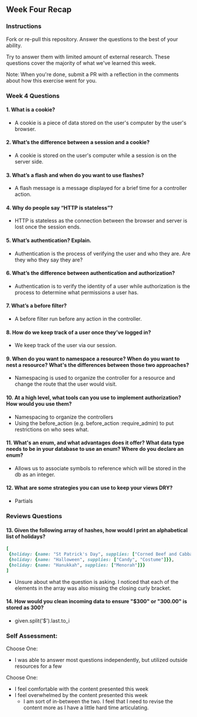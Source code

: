 ## Week Four Recap

### Instructions
Fork or re-pull this repository. Answer the questions to the best of your ability.

Try to answer them with limited amount of external research. These questions cover the majority of what we've learned this week.

Note: When you're done, submit a PR with a reflection in the comments about how this exercise went for you.

### Week 4 Questions

#### 1. What is a cookie?

  - A cookie is a piece of data stored on the user's computer by the user's browser.

#### 2. What’s the difference between a session and a cookie?

  - A cookie is stored on the user's computer while a session is on the server side.

#### 3. What’s a flash and when do you want to use flashes?

  - A flash message is a message displayed for a brief time for a controller action.

#### 4. Why do people say “HTTP is stateless”?

  - HTTP is stateless as the connection between the browser and server is lost once the session ends.

#### 5. What’s authentication? Explain.

  - Authentication is the process of verifying the user and who they are. Are they who they say they are?

#### 6. What’s the difference between authentication and authorization?

  - Authentication is to verify the identity of a user while authorization is the process to determine what permissions a user has.

#### 7. What’s a before filter?

  - A before filter run before any action in the controller.

#### 8. How do we keep track of a user once they’ve logged in?

  - We keep track of the user via our session.

#### 9. When do you want to namespace a resource? When do you want to nest a resource? What's the differences between those two approaches?

  - Namespacing is used to organize the controller for a resource and change the route that the user would visit.

#### 10. At a high level, what tools can you use to implement authorization? How would you use them?

  - Namespacing to organize the controllers
  - Using the before_action (e.g. before_action :require_admin) to put restrictions on who sees what.

#### 11. What's an enum, and what advantages does it offer? What data type needs to be in your database to use an enum? Where do you declare an enum?

  - Allows us to associate symbols to reference which will be stored in the db as an integer.

#### 12. What are some strategies you can use to keep your views DRY?

  - Partials


### Reviews Questions
#### 13. Given the following array of hashes, how would I print an alphabetical list of holidays?
```ruby
[
 {holiday: {name: "St Patrick's Day", supplies: ["Corned Beef and Cabbage"]}},
 {holiday: {name: "Halloween", supplies: ["Candy", "Costume"]}},
 {holiday: {name: "Hanukkah", supplies: ["Menorah"]}}
]
```  

  - Unsure about what the question is asking. I noticed that each of the elements in the array was also missing the closing curly bracket.

#### 14. How would you clean incoming data to ensure "$300" or "300.00" is stored as 300?

  - given.split('$').last.to_i


### Self Assessment:
Choose One:
* I was able to answer most questions independently, but utilized outside resources for a few

Choose One:
* I feel comfortable with the content presented this week
* I feel overwhelmed by the content presented this week
  - I am sort of in-between the two. I feel that I need to revise the content more as I have a little hard time articulating.

